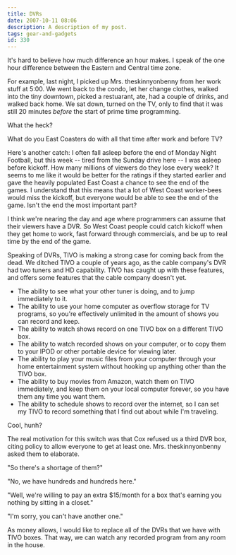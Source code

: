 ```yaml
---
title: DVRs
date: 2007-10-11 08:06
description: A description of my post.
tags: gear-and-gadgets
id: 330
---
```

It's hard to believe how much difference an hour makes.  I speak of the one hour difference between the Eastern and Central time zone.

For example, last night, I picked up Mrs. theskinnyonbenny from her work stuff at 5:00.  We went back to the condo, let her change clothes, walked into the tiny downtown, picked a restuarant, ate, had a couple of drinks, and walked back home.  We sat down, turned on the TV, only to find that it was still 20 minutes *before* the start of prime time programming.  

What the heck?  

What do you East Coasters do with all that time after work and before TV?  

Here's another catch:  I often fall asleep before the end of Monday Night Football, but this week -- tired from the Sunday drive here -- I was asleep before kickoff.  How many millions of viewers do they lose every week?  It seems to me like it would be better for the ratings if they started earlier and gave the heavily populated East Coast a chance to see the end of the games.  I understand that this means that a lot of West Coast worker-bees would miss the kickoff, but everyone would be able to see the end of the game.  Isn't the end the most important part?

I think we're nearing the day and age where programmers can assume that their viewers have a DVR.  So West Coast people could catch kickoff when they get home to work, fast forward through commercials, and be up to real time by the end of the game.

Speaking of DVRs, TIVO is making a strong case for coming back from the dead.  We ditched TIVO a couple of years ago, as the cable company's DVR had two tuners and HD capability.  TIVO has caught up with these features, and offers some features that the cable company doesn't yet.

<ul><li>The ability to see what your other tuner is doing, and to jump immediately to it.</li><li>The ability to use your home computer as overflow storage for TV programs, so you're effectively unlimited in the amount of shows you can record and keep.</li><li>The ability to watch shows record on one TIVO box on a different TIVO box.</li><li>The ability to watch recorded shows on your computer, or to copy them to your IPOD or other portable device for viewing later.</li><li>The ability to play your music files from your computer through your home entertainment system without hooking up anything other than the TIVO box.</li><li>The ability to buy movies from Amazon, watch them on TIVO immediately, and keep them on your local computer forever, so you have them any time you want them.</li><li>The ability to schedule shows to record over the internet, so I can set my TIVO to record something that I find out about while I'm traveling.</li></ul>

Cool, hunh?

The real motivation for this switch was that Cox refused us a third DVR box, citing policy to allow everyone to get at least one.  Mrs. theskinnyonbenny asked them to elaborate.

"So there's a shortage of them?"

"No, we have hundreds and hundreds here."

"Well, we're willing to pay an extra $15/month for a box that's earning you nothing by sitting in a closet."

"I'm sorry, you can't have another one."

As money allows, I would like to replace all of the DVRs that we have with TIVO boxes.  That way, we can watch any recorded program from any room in the house.
